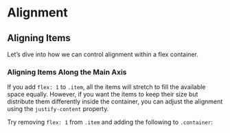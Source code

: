 # Alignment

## Aligning Items

Let’s dive into how we can control alignment within a flex container.

### Aligning Items Along the Main Axis

If you add `flex: 1` to `.item`, all the items will stretch to fill the available space equally. However, if you want the items to keep their size but distribute them differently inside the container, you can adjust the alignment using the `justify-content` property.

Try removing `flex: 1` from `.item` and adding the following to `.container`: